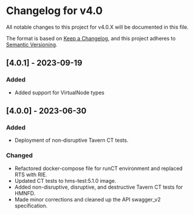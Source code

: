 # Changelog for v4.0

All notable changes to this project for v4.0.X will be documented in this file.

The format is based on [Keep a Changelog](https://keepachangelog.com/en/1.0.0/),
and this project adheres to [Semantic Versioning](https://semver.org/spec/v2.0.0.html).

## [4.0.1] - 2023-09-19

### Added

- Added support for VirtualNode types

## [4.0.0] - 2023-06-30

### Added

- Deployment of non-disruptive Tavern CT tests.

### Changed

- Refactored docker-compose file for runCT environment and replaced RTS with RIE.
- Updated CT tests to hms-test:5.1.0 image.
- Added non-disruptive, disruptive, and destructive Tavern CT tests for HMNFD.
- Made minor corrections and cleaned up the API swagger_v2 specification.
